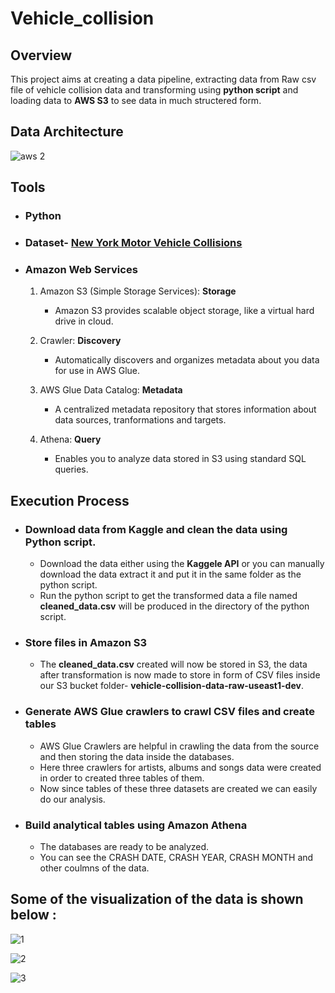 # Vehicle_collision

## Overview

This project aims at creating a data pipeline, extracting data from Raw csv file of vehicle collision data and transforming using **python script** and loading data to **AWS S3** to see data in much structered form.

## Data Architecture

![aws 2](https://github.com/MohammmadAnas/Vehicle_collision/assets/127856326/168094fe-3906-4ae5-bc72-12c0f4bca0f5)


## Tools 

- ### Python
            
   
- ### Dataset- [New York Motor Vehicle Collisions](https://www.kaggle.com/datasets/ishmaelkiptoo/motor-vehicle-collisions)

- ### Amazon Web Services

     1. Amazon S3 (Simple Storage Services): **Storage**
        - Amazon S3 provides scalable object storage, like a virtual hard drive in cloud.
                   
     2. Crawler: **Discovery**
        - Automatically discovers and organizes metadata about you data for use in AWS Glue.
          
     3. AWS Glue Data Catalog: **Metadata**
        - A centralized metadata repository that stores information about data sources, tranformations and targets.
          
     4. Athena: **Query**
        - Enables you to analyze data stored in S3 using standard SQL queries.

## Execution Process

 + ### Download data from Kaggle and clean the data using Python script.
    
    - Download the data either using the **Kaggele API** or you can manually download the data extract it and put it in the same folder as the python script.
    - Run the python script to get the transformed data a file named **cleaned_data.csv** will be produced in the directory of the python script.
      
+ ### Store files in Amazon S3
  
    - The **cleaned_data.csv** created will now be stored in S3, the data after transformation is now made to store in form of CSV files inside our S3 bucket folder- **vehicle-collision-data-raw-useast1-dev**.
          
+ ### Generate AWS Glue crawlers to crawl CSV files and create tables
  
    - AWS Glue Crawlers are helpful in crawling the data from the source and then storing the data inside the databases.
    - Here three crawlers for artists, albums and songs data were created in order to created three tables of them.
    - Now since tables of these three datasets are created we can easily do our analysis.
      
+ ### Build analytical tables using Amazon Athena
  
    - The databases are ready to be analyzed.
    - You can see the CRASH DATE, CRASH YEAR, CRASH MONTH and other coulmns of the data.
  
## Some of the visualization of the data is shown below :

![1](https://github.com/MohammmadAnas/Vehicle_collision/assets/127856326/f9eedea8-5d17-4945-a593-503824e8b2f5)

![2](https://github.com/MohammmadAnas/Vehicle_collision/assets/127856326/b82cd723-c91c-4ae9-9b95-2fa7bf35d190)

![3](https://github.com/MohammmadAnas/Vehicle_collision/assets/127856326/b2cd49f7-fdd8-4623-8977-86a76d1ace6a)


      
